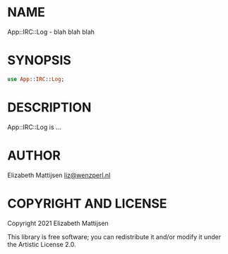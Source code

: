 NAME
====

App::IRC::Log - blah blah blah

SYNOPSIS
========

```raku
use App::IRC::Log;
```

DESCRIPTION
===========

App::IRC::Log is ...

AUTHOR
======

Elizabeth Mattijsen <liz@wenzperl.nl>

COPYRIGHT AND LICENSE
=====================

Copyright 2021 Elizabeth Mattijsen

This library is free software; you can redistribute it and/or modify it under the Artistic License 2.0.

